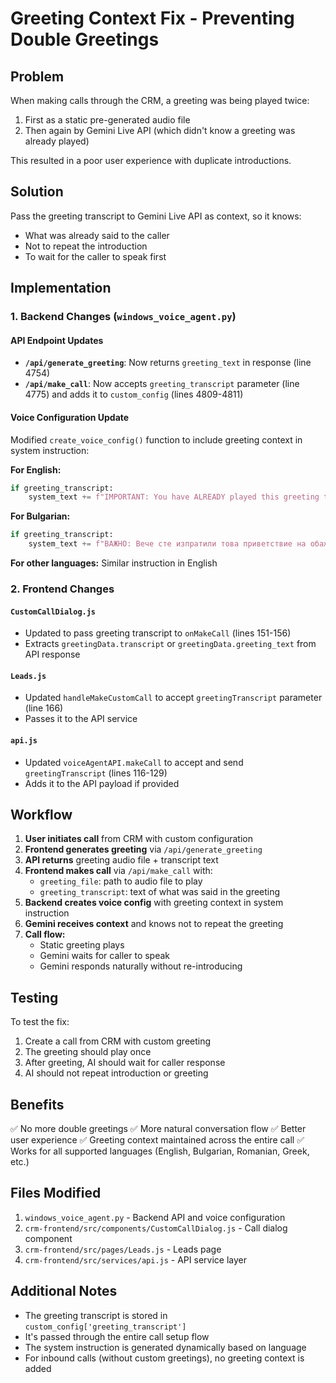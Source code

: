 # Greeting Context Fix - Preventing Double Greetings

## Problem

When making calls through the CRM, a greeting was being played twice:

1. First as a static pre-generated audio file
2. Then again by Gemini Live API (which didn't know a greeting was already played)

This resulted in a poor user experience with duplicate introductions.

## Solution

Pass the greeting transcript to Gemini Live API as context, so it knows:

- What was already said to the caller
- Not to repeat the introduction
- To wait for the caller to speak first

## Implementation

### 1. Backend Changes (`windows_voice_agent.py`)

#### API Endpoint Updates

- **`/api/generate_greeting`**: Now returns `greeting_text` in response (line 4754)
- **`/api/make_call`**: Now accepts `greeting_transcript` parameter (line 4775) and adds it to `custom_config` (lines 4809-4811)

#### Voice Configuration Update

Modified `create_voice_config()` function to include greeting context in system instruction:

**For English:**

```python
if greeting_transcript:
    system_text += f"IMPORTANT: You have ALREADY played this greeting to the caller: \"{greeting_transcript}\". DO NOT repeat this greeting. DO NOT introduce yourself again. The caller has already heard your introduction. Wait for the caller to speak first, then respond naturally to what they say. "
```

**For Bulgarian:**

```python
if greeting_transcript:
    system_text += f"ВАЖНО: Вече сте изпратили това приветствие на обаждащия се: \"{greeting_transcript}\". НЕ повтаряйте това приветствие. НЕ се представяйте отново. Обаждащият се вече е чул вашето представяне. Изчакайте обаждащият се първо да говори, след това отговорете естествено на това, което казва. "
```

**For other languages:** Similar instruction in English

### 2. Frontend Changes

#### `CustomCallDialog.js`

- Updated to pass greeting transcript to `onMakeCall` (lines 151-156)
- Extracts `greetingData.transcript` or `greetingData.greeting_text` from API response

#### `Leads.js`

- Updated `handleMakeCustomCall` to accept `greetingTranscript` parameter (line 166)
- Passes it to the API service

#### `api.js`

- Updated `voiceAgentAPI.makeCall` to accept and send `greetingTranscript` (lines 116-129)
- Adds it to the API payload if provided

## Workflow

1. **User initiates call** from CRM with custom configuration
2. **Frontend generates greeting** via `/api/generate_greeting`
3. **API returns** greeting audio file + transcript text
4. **Frontend makes call** via `/api/make_call` with:
   - `greeting_file`: path to audio file to play
   - `greeting_transcript`: text of what was said in the greeting
5. **Backend creates voice config** with greeting context in system instruction
6. **Gemini receives context** and knows not to repeat the greeting
7. **Call flow:**
   - Static greeting plays
   - Gemini waits for caller to speak
   - Gemini responds naturally without re-introducing

## Testing

To test the fix:

1. Create a call from CRM with custom greeting
2. The greeting should play once
3. After greeting, AI should wait for caller response
4. AI should not repeat introduction or greeting

## Benefits

✅ No more double greetings
✅ More natural conversation flow
✅ Better user experience
✅ Greeting context maintained across the entire call
✅ Works for all supported languages (English, Bulgarian, Romanian, Greek, etc.)

## Files Modified

1. `windows_voice_agent.py` - Backend API and voice configuration
2. `crm-frontend/src/components/CustomCallDialog.js` - Call dialog component
3. `crm-frontend/src/pages/Leads.js` - Leads page
4. `crm-frontend/src/services/api.js` - API service layer

## Additional Notes

- The greeting transcript is stored in `custom_config['greeting_transcript']`
- It's passed through the entire call setup flow
- The system instruction is generated dynamically based on language
- For inbound calls (without custom greetings), no greeting context is added
